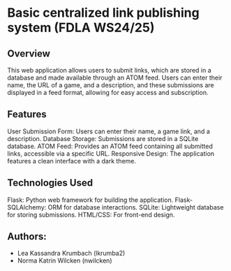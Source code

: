 # Basic centralized link publishing system (FDLA WS24/25)

## Overview

This web application allows users to submit links, which are stored in a database and made available through an ATOM feed. Users can enter their name, the URL of a game, and a description, and these submissions are displayed in a feed format, allowing for easy access and subscription.

## Features

User Submission Form: Users can enter their name, a game link, and a description.
Database Storage: Submissions are stored in a SQLite database.
ATOM Feed: Provides an ATOM feed containing all submitted links, accessible via a specific URL.
Responsive Design: The application features a clean interface with a dark theme.

## Technologies Used

Flask: Python web framework for building the application.
Flask-SQLAlchemy: ORM for database interactions.
SQLite: Lightweight database for storing submissions.
HTML/CSS: For front-end design.

## Authors: 
- Lea Kassandra Krumbach (lkrumba2) 
- Norma Katrin Wilcken (nwilcken)